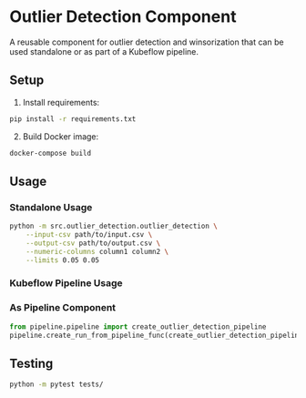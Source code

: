 # Outlier Detection Component

A reusable component for outlier detection and winsorization that can be used standalone or as part of a Kubeflow pipeline.

## Setup

1. Install requirements:
```bash
pip install -r requirements.txt
```

2. Build Docker image:
```bash
docker-compose build
```

## Usage

### Standalone Usage
```bash
python -m src.outlier_detection.outlier_detection \
    --input-csv path/to/input.csv \
    --output-csv path/to/output.csv \
    --numeric-columns column1 column2 \
    --limits 0.05 0.05
```
### Kubeflow Pipeline Usage

### As Pipeline Component
```python
from pipeline.pipeline import create_outlier_detection_pipeline
pipeline.create_run_from_pipeline_func(create_outlier_detection_pipeline, arguments={})
```

## Testing
```bash
python -m pytest tests/
```